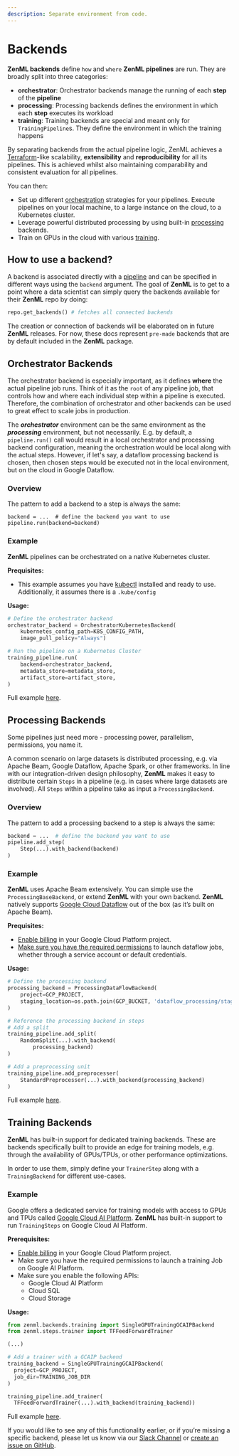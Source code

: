 ```yaml
---
description: Separate environment from code.
---
```


# Backends

**ZenML backends** define `how` and `where` **ZenML pipelines** are run. They are broadly split into three categories:

* **orchestrator**: Orchestrator backends manage the running of each **step** of the **pipeline**
* **processing**: Processing backends defines the environment in which each **step** executes its workload
* **training**: Training backends are special and meant only for `TrainingPipeline`s. They define the environment in which the training happens

By separating backends from the actual pipeline logic, ZenML achieves a [Terraform](https://www.terraform.io/)-like scalability, **extensibility** and **reproducibility** for all its pipelines. This is achieved whilst also maintaining comparability and consistent evaluation for all pipelines.

You can then:

* Set up different [orchestration](http://docs.zenml.io.s3-website.eu-central-1.amazonaws.com/backends/orchestrator-backends.html) strategies for your pipelines. Execute pipelines on your local machine, to a large instance on the cloud, to a Kubernetes cluster.
* Leverage powerful distributed processing by using built-in [processing](http://docs.zenml.io.s3-website.eu-central-1.amazonaws.com/backends/processing-backends.html) backends.
* Train on GPUs in the cloud with various [training](http://docs.zenml.io.s3-website.eu-central-1.amazonaws.com/backends/training-backends.html).

## How to use a backend?

A backend is associated directly with a [pipeline](../api-reference/zenml/zenml.pipelines.md) and can be specified in different ways using the `backend` argument. The goal of **ZenML** is to get to a point where a data scientist can simply query the backends available for their **ZenML** repo by doing:

```python
repo.get_backends() # fetches all connected backends
```

The creation or connection of backends will be elaborated on in future **ZenML** releases. For now, these docs represent `pre-made` backends that are by default included in the **ZenML** package.

## Orchestrator Backends

The orchestrator backend is especially important, as it defines **where** the actual pipeline job runs. Think of it as the `root` of any pipeline job, that controls how and where each individual step within a pipeline is executed. Therefore, the combination of orchestrator and other backends can be used to great effect to scale jobs in production.

The _**orchestrator**_ environment can be the same environment as the _**processing**_ environment, but not necessarily. E.g. by default, a `pipeline.run()` call would result in a local orchestrator and processing backend configuration, meaning the orchestration would be local along with the actual steps. However, if let's say, a dataflow processing backend is chosen, then chosen steps would be executed not in the local environment, but on the cloud in Google Dataflow.

### Overview

The pattern to add a backend to a step is always the same:

```text
backend = ...  # define the backend you want to use
pipeline.run(backend=backend)
```

### Example

**ZenML** pipelines can be orchestrated on a native Kubernetes cluster.

**Prequisites:**

* This example assumes you have [kubectl](https://kubernetes.io/docs/tasks/tools/install-kubectl/) installed and ready to use. Additionally, it assumes there is a `.kube/config`

**Usage:**

```python
# Define the orchestrator backend
orchestrator_backend = OrchestratorKubernetesBackend(
    kubernetes_config_path=K8S_CONFIG_PATH,
    image_pull_policy="Always")

# Run the pipeline on a Kubernetes Cluster
training_pipeline.run(
    backend=orchestrator_backend,
    metadata_store=metadata_store,
    artifact_store=artifact_store,
)
```

Full example [here](https://github.com/maiot-io/zenml/tree/main/examples/gcp_kubernetes_orchestrated).

## Processing Backends

Some pipelines just need more - processing power, parallelism, permissions, you name it.

A common scenario on large datasets is distributed processing, e.g. via Apache Beam, Google Dataflow, Apache Spark, or other frameworks. In line with our integration-driven design philosophy, **ZenML** makes it easy to distribute certain `Steps` in a pipeline \(e.g. in cases where large datasets are involved\). All `Steps` within a pipeline take as input a `ProcessingBackend`.

### Overview

The pattern to add a processing backend to a step is always the same:

```python
backend = ...  # define the backend you want to use
pipeline.add_step(
    Step(...).with_backend(backend)
)
```

### Example

**ZenML** uses Apache Beam extensively. You can simple use the `ProcessingBaseBackend`, or extend **ZenML** with your own backend. **ZenML** natively supports [Google Cloud Dataflow](https://cloud.google.com/dataflow) out of the box \(as it’s built on Apache Beam\).

**Prequisites:**

* [Enable billing](https://cloud.google.com/billing/docs/how-to/modify-project#enable_billing_for_a_project) in your Google Cloud Platform project.
* [Make sure you have the required permissions](https://cloud.google.com/dataflow/docs/concepts/access-control) to launch dataflow jobs, whether through a service account or default credentials.

**Usage:**

```python
# Define the processing backend
processing_backend = ProcessingDataFlowBackend(
    project=GCP_PROJECT,
    staging_location=os.path.join(GCP_BUCKET, 'dataflow_processing/staging'),
)

# Reference the processing backend in steps
# Add a split
training_pipeline.add_split(
    RandomSplit(...).with_backend(
        processing_backend)
)

# Add a preprocessing unit
training_pipeline.add_preprocesser(
    StandardPreprocesser(...).with_backend(processing_backend)
)
```

Full example [here](https://github.com/maiot-io/zenml/tree/main/examples/gcp_kubernetes_orchestrated).

## Training Backends

**ZenML** has built-in support for dedicated training backends. These are backends specifically built to provide an edge for training models, e.g. through the availability of GPUs/TPUs, or other performance optimizations.

In order to use them, simply define your `TrainerStep` along with a `TrainingBackend` for different use-cases.

### Example

Google offers a dedicated service for training models with access to GPUs and TPUs called [Google Cloud AI Platform](https://cloud.google.com/ai-platform/docs). **ZenML** has built-in support to run `TrainingSteps` on Google Cloud AI Platform.

**Prerequisites:**

* [Enable billing](https://cloud.google.com/billing/docs/how-to/modify-project#enable_billing_for_a_project) in your Google Cloud Platform project.
* Make sure you have the required permissions to launch a training Job on Google AI Platform.
* Make sure you enable the following APIs:
  * Google Cloud AI Platform
  * Cloud SQL
  * Cloud Storage

**Usage:**

```python
from zenml.backends.training import SingleGPUTrainingGCAIPBackend
from zenml.steps.trainer import TFFeedForwardTrainer

(...)

# Add a trainer with a GCAIP backend
training_backend = SingleGPUTrainingGCAIPBackend(
  project=GCP_PROJECT,
  job_dir=TRAINING_JOB_DIR
)

training_pipeline.add_trainer(
  TFFeedForwardTrainer(...).with_backend(training_backend))
```

Full example [here](https://github.com/maiot-io/zenml/tree/main/examples/gcp_kubernetes_orchestrated).

If you would like to see any of this functionality earlier, or if you’re missing a specific backend, please let us know via our [Slack Channel](https://zenml.io/slack-invite/) or [create an issue on GitHub](https://https//github.com/maiot-io/zenml).

